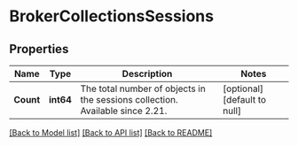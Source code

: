 # BrokerCollectionsSessions

## Properties
Name | Type | Description | Notes
------------ | ------------- | ------------- | -------------
**Count** | **int64** | The total number of objects in the sessions collection. Available since 2.21. | [optional] [default to null]

[[Back to Model list]](../README.md#documentation-for-models) [[Back to API list]](../README.md#documentation-for-api-endpoints) [[Back to README]](../README.md)

